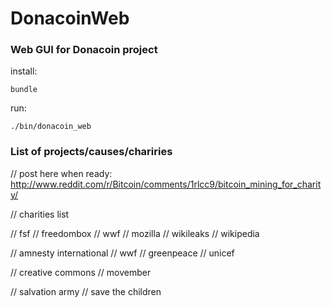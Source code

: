 # DonacoinWeb 
### Web GUI for Donacoin project

install:

    bundle

run:

    ./bin/donacoin_web


### List of projects/causes/chariries

// post here when ready: http://www.reddit.com/r/Bitcoin/comments/1rlcc9/bitcoin_mining_for_charity/



// charities list

// fsf
// freedombox
// wwf
// mozilla
// wikileaks
// wikipedia

// amnesty international
// wwf
// greenpeace
// unicef

// creative commons
// movember

// salvation army
// save the children